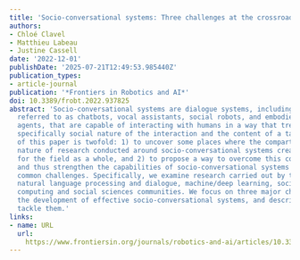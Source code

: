 ```yaml
---
title: 'Socio-conversational systems: Three challenges at the crossroads of fields'
authors:
- Chloé Clavel
- Matthieu Labeau
- Justine Cassell
date: '2022-12-01'
publishDate: '2025-07-21T12:49:53.985440Z'
publication_types:
- article-journal
publication: '*Frontiers in Robotics and AI*'
doi: 10.3389/frobt.2022.937825
abstract: 'Socio-conversational systems are dialogue systems, including what are sometimes
  referred to as chatbots, vocal assistants, social robots, and embodied conversational
  agents, that are capable of interacting with humans in a way that treats both the
  specifically social nature of the interaction and the content of a task. The aim
  of this paper is twofold: 1) to uncover some places where the compartmentalized
  nature of research conducted around socio-conversational systems creates problems
  for the field as a whole, and 2) to propose a way to overcome this compartmentalization
  and thus strengthen the capabilities of socio-conversational systems by defining
  common challenges. Specifically, we examine research carried out by the signal processing,
  natural language processing and dialogue, machine/deep learning, social/affective
  computing and social sciences communities. We focus on three major challenges for
  the development of effective socio-conversational systems, and describe ways to
  tackle them.'
links:
- name: URL
  url: 
    https://www.frontiersin.org/journals/robotics-and-ai/articles/10.3389/frobt.2022.937825/full
---
```

